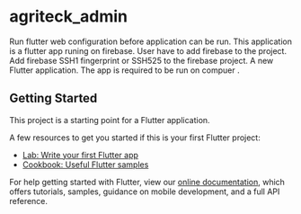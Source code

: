 # agriteck_admin

Run flutter web configuration before application can be run.
This application is a flutter app runing on firebase.
User have to add firebase to the project.
Add firebase SSH1 fingerprint or SSH525 to the firebase project. A new Flutter application.
The app is required to be run on compuer .

## Getting Started

This project is a starting point for a Flutter application.

A few resources to get you started if this is your first Flutter project:

- [Lab: Write your first Flutter app](https://flutter.dev/docs/get-started/codelab)
- [Cookbook: Useful Flutter samples](https://flutter.dev/docs/cookbook)

For help getting started with Flutter, view our
[online documentation](https://flutter.dev/docs), which offers tutorials,
samples, guidance on mobile development, and a full API reference.
